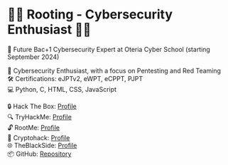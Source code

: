# 👨‍💻 Rooting - Cybersecurity Enthusiast 👨‍💻

🚀 Future Bac+1 Cybersecurity Expert at Oteria Cyber School (starting September 2024)

🔐 Cybersecurity Enthusiast, with a focus on Pentesting and Red Teaming  
🛠️ Certifications: eJPTv2, eWPT, eCPPT, PJPT  
💻 Python, C, HTML, CSS, JavaScript

🔒 Hack The Box: [Profile](https://app.hackthebox.com/users/660008)  
🔍 TryHackMe: [Profile](https://tryhackme.com/p/Rooting)  
🔓 RootMe: [Profile](https://root-me.org/GrowRoot)  
🔐 Cryptohack: [Profile](https://cryptohack.org/user/Rootingggg/)  
🌐 TheBlackSide: [Profile](https://theblackside.fr/profil/Rooting)  
📦 GitHub: [Repository](https://github.com/Rootingg)


